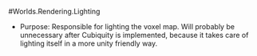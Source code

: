 #Worlds.Rendering.Lighting

* Purpose: Responsible for lighting the voxel map. Will probably be unnecessary after Cubiquity is implemented, because it takes care of lighting itself in a more unity friendly way. 